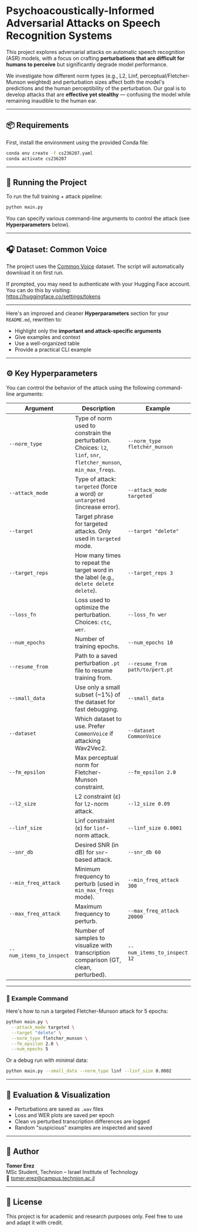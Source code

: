 

# Psychoacoustically-Informed Adversarial Attacks on Speech Recognition Systems

This project explores adversarial attacks on automatic speech recognition (ASR) models, with a focus on crafting **perturbations that are difficult for humans to perceive** but significantly degrade model performance.

We investigate how different norm types (e.g., L2, Linf, perceptual/Fletcher-Munson weighted) and perturbation sizes affect both the model's predictions and the human perceptibility of the perturbation. Our goal is to develop attacks that are **effective yet stealthy** — confusing the model while remaining inaudible to the human ear.

---

## 📦 Requirements

First, install the environment using the provided Conda file:

```bash
conda env create -f cs236207.yaml
conda activate cs236207
```

---

## 🚀 Running the Project

To run the full training + attack pipeline:

```bash
python main.py
```

You can specify various command-line arguments to control the attack (see **Hyperparameters** below).

---

## 🎧 Dataset: Common Voice

The project uses the [Common Voice](https://huggingface.co/datasets/mozilla-foundation/common_voice_11_0) dataset. The script will automatically download it on first run.

If prompted, you may need to authenticate with your Hugging Face account. You can do this by visiting:  
https://huggingface.co/settings/tokens

---

Here's an improved and cleaner **Hyperparameters** section for your `README.md`, rewritten to:

- Highlight only the **important and attack-specific arguments**
- Give examples and context
- Use a well-organized table
- Provide a practical CLI example

---

## ⚙️ Key Hyperparameters

You can control the behavior of the attack using the following command-line arguments:

| Argument              | Description                                                                                         | Example                                       |
|-----------------------|-----------------------------------------------------------------------------------------------------|-----------------------------------------------|
| `--norm_type`         | Type of norm used to constrain the perturbation. Choices: `l2`, `linf`, `snr`, `fletcher_munson`, `min_max_freqs`. | `--norm_type fletcher_munson`                |
| `--attack_mode`       | Type of attack: `targeted` (force a word) or `untargeted` (increase error).                         | `--attack_mode targeted`                      |
| `--target`            | Target phrase for targeted attacks. Only used in `targeted` mode.                                   | `--target "delete"`                           |
| `--target_reps`       | How many times to repeat the target word in the label (e.g., `delete delete delete`).               | `--target_reps 3`                             |
| `--loss_fn`           | Loss used to optimize the perturbation. Choices: `ctc`, `wer`.                                      | `--loss_fn wer`                               |
| `--num_epochs`        | Number of training epochs.                                                                           | `--num_epochs 10`                             |
| `--resume_from`       | Path to a saved perturbation `.pt` file to resume training from.                                    | `--resume_from path/to/pert.pt`               |
| `--small_data`        | Use only a small subset (~1%) of the dataset for fast debugging.                                    | `--small_data`                                |
| `--dataset`           | Which dataset to use. Prefer `CommonVoice` if attacking Wav2Vec2.                                   | `--dataset CommonVoice`                       |
| `--fm_epsilon`        | Max perceptual norm for Fletcher-Munson constraint.                                                 | `--fm_epsilon 2.0`                            |
| `--l2_size`           | L2 constraint (ε) for `l2`-norm attack.                                                              | `--l2_size 0.09`                              |
| `--linf_size`         | Linf constraint (ε) for `linf`-norm attack.                                                          | `--linf_size 0.0001`                          |
| `--snr_db`            | Desired SNR (in dB) for `snr`-based attack.                                                          | `--snr_db 60`                                 |
| `--min_freq_attack`   | Minimum frequency to perturb (used in `min_max_freqs` mode).                                         | `--min_freq_attack 300`                       |
| `--max_freq_attack`   | Maximum frequency to perturb.                                                                        | `--max_freq_attack 20000`                     |
| `--num_items_to_inspect` | Number of samples to visualize with transcription comparison (GT, clean, perturbed).            | `--num_items_to_inspect 12`                   |

---

### 🔁 Example Command

Here's how to run a targeted Fletcher-Munson attack for 5 epochs:

```bash
python main.py \
  --attack_mode targeted \
  --target "delete" \
  --norm_type fletcher_munson \
  --fm_epsilon 2.0 \
  --num_epochs 5
```

Or a debug run with minimal data:

```bash
python main.py --small_data --norm_type linf --linf_size 0.0002
```


---

## 🧪 Evaluation & Visualization

- Perturbations are saved as `.wav` files
- Loss and WER plots are saved per epoch
- Clean vs perturbed transcription differences are logged
- Random "suspicious" examples are inspected and saved

---

## 👤 Author

**Tomer Erez**  
MSc Student, Technion – Israel Institute of Technology  
📧 tomer.erez@campus.technion.ac.il

---

## 📄 License

This project is for academic and research purposes only. Feel free to use and adapt it with credit.
```

